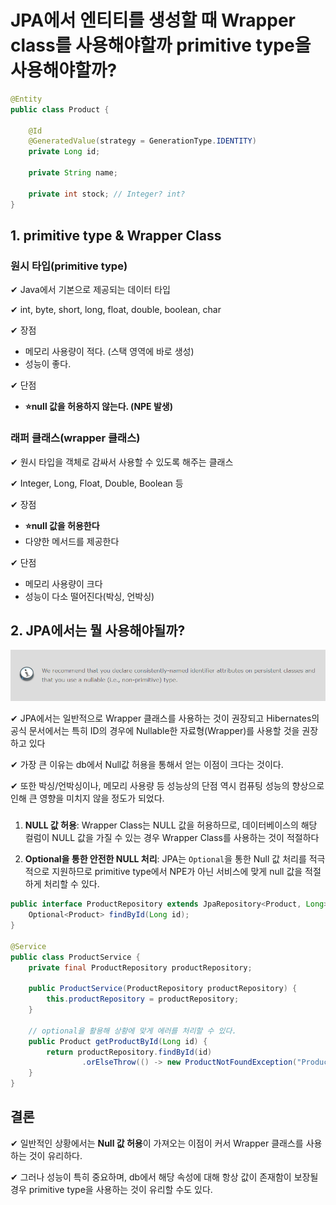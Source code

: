 # JPA에서 엔티티를 생성할 때 Wrapper class를 사용해야할까 primitive type을 사용해야할까?

```java
@Entity
public class Product {

    @Id
    @GeneratedValue(strategy = GenerationType.IDENTITY)
    private Long id;
    
    private String name;    
                            
    private int stock; // Integer? int?
}

```

## 1. primitive type & Wrapper Class

### 원시 타입(primitive type)

✔ Java에서 기본으로 제공되는 데이터 타입

✔ int, byte, short, long, float, double, boolean, char 

✔ 장점
- 메모리 사용량이 적다. (스택 영역에 바로 생성)
- 성능이 좋다.

✔ 단점
- **⭐null 값을 허용하지 않는다. (NPE 발생)**


### 래퍼 클래스(wrapper 클래스)

✔ 원시 타입을 객체로 감싸서 사용할 수 있도록 해주는 클래스

✔ Integer, Long, Float, Double, Boolean 등

✔ 장점
- **⭐null 값을 허용한다**
- 다양한 메서드를 제공한다

✔ 단점
- 메모리 사용량이 크다
- 성능이 다소 떨어진다(박싱, 언박싱)


## 2. JPA에서는 뭘 사용해야될까?

![](assets/jpa_wrapper_vs_primitive.md/2023-04-17-17-39-39.png)

✔ JPA에서는 일반적으로 Wrapper 클래스를 사용하는 것이 권장되고 Hibernates의 공식 문서에서는 특히 ID의 경우에 Nullable한 자료형(Wrapper)를 사용할 것을 권장하고 있다

✔ 가장 큰 이유는 db에서 Null값 허용을 통해서 얻는 이점이 크다는 것이다.

✔ 또한 박싱/언박싱이나, 메모리 사용량 등 성능상의 단점 역시 컴퓨팅 성능의 향상으로 인해 큰 영향을 미치지 않을 정도가 되었다.

### 

1. **NULL 값 허용**: Wrapper Class는 NULL 값을 허용하므로, 데이터베이스의 해당 컬럼이 NULL 값을 가질 수 있는 경우 Wrapper Class를 사용하는 것이 적절하다

2. **Optional을 통한 안전한 NULL 처리**: JPA는 `Optional`을 통한 Null 값 처리를 적극적으로 지원하므로 primitive type에서 NPE가 아닌 서비스에 맞게 null 값을 적절하게 처리할 수 있다.

```java
public interface ProductRepository extends JpaRepository<Product, Long> {
    Optional<Product> findById(Long id);
}

@Service
public class ProductService {
    private final ProductRepository productRepository;

    public ProductService(ProductRepository productRepository) {
        this.productRepository = productRepository;
    }

    // optional을 활용해 상황에 맞게 에러를 처리할 수 있다.
    public Product getProductById(Long id) {
        return productRepository.findById(id)
                .orElseThrow(() -> new ProductNotFoundException("Product not found with id: " + id));
    }
}

```

## 결론

✔ 일반적인 상황에서는 **Null 값 허용**이 가져오는 이점이 커서 Wrapper 클래스를 사용하는 것이 유리하다. 

✔ 그러나 성능이 특히 중요하며, db에서 해당 속성에 대해 항상 값이 존재함이 보장될 경우 primitive type을 사용하는 것이 유리할 수도 있다.
